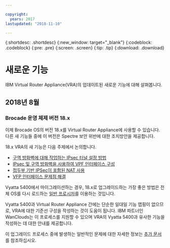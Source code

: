 ```yaml
---

copyright:
  years: 2017
lastupdated: "2018-11-10"

---
```


{:shortdesc: .shortdesc}
{:new_window: target="_blank"}
{:codeblock: .codeblock}
{:pre: .pre}
{:screen: .screen}
{:tip: .tip}
{:download: .download}


# 새로운 기능
IBM Virtual Router Appliance(VRA)의 업데이트된 새로운 기능에 대해 살펴봅니다. 

## 2018년 8월
### Brocade 운영 체제 버전 18.x
이제 Brocade OS의 버전 18.x를 Virtual Router Appliance에 사용할 수 있습니다. 다른 새 기능들 중에 이 버전은 Spectre 보안 위반에 대한 조치방안을 제공합니다.  

18.x VRA의 새 기능은 다음 주제에서 논의합니다. 

* [구역 방화벽에 대해 작업하는 IPsec 터널 설정 방법](vra-ipsec.html)
* [IPsec 및 구역 방화벽을 사용하여 VPF 인터페이스 구성](vra-vfp.html)
* [접두부 기반 IPSec이 포함된 NAT 사용](vra-nat.html)
* [VFP 인터페이스 문제점 해결](vra-vfp-troubleshooting.html)

Vyatta 5400에서 마이그레이션하는 경우, 18.x로 업그레이드하는 가장 좋은 방법은 전체 OS를 다시 로드하는 [일반 프로시저](upgrade-os.html)를 이용하는 것입니다. 

Vyatta 5400과 Virtual Router Appliance 간에는 단순한 일대일 기능 맵핑이 없으므로, VRA에 대한 기준선 구성을 작성하는 것이 도움이 됩니다. IBM 파트너인 WanClouds는 이 프로세스를 지원할 수 있으며 VRA의 Vyatta 5400과 유사한 기능을 작성하는 데 대한 안내를 제공합니다. 

이 업그레이드 프로세스 중에 발생하는 일반적인 문제에 대한 자세한 정보는 [추가 문서](/docs/infrastructure/virtual-router-appliance/migration-issues.html#vyatta-5400-common-migration-issues)를 참조하십시오.


